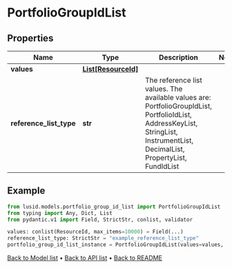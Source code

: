 # PortfolioGroupIdList

## Properties
Name | Type | Description | Notes
------------ | ------------- | ------------- | -------------
**values** | [**List[ResourceId]**](ResourceId.md) |  | 
**reference_list_type** | **str** | The reference list values. The available values are: PortfolioGroupIdList, PortfolioIdList, AddressKeyList, StringList, InstrumentList, DecimalList, PropertyList, FundIdList | 
## Example

```python
from lusid.models.portfolio_group_id_list import PortfolioGroupIdList
from typing import Any, Dict, List
from pydantic.v1 import Field, StrictStr, conlist, validator

values: conlist(ResourceId, max_items=10000) = Field(...)
reference_list_type: StrictStr = "example_reference_list_type"
portfolio_group_id_list_instance = PortfolioGroupIdList(values=values, reference_list_type=reference_list_type)

```

[Back to Model list](../README.md#documentation-for-models) &#8226; [Back to API list](../README.md#documentation-for-api-endpoints) &#8226; [Back to README](../README.md)

